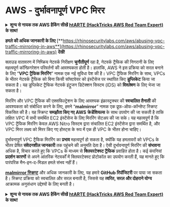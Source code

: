 # AWS - दुर्भावनापूर्ण VPC मिरर

<details>

<summary><strong>शून्य से नायक तक AWS हैकिंग सीखें</strong> <a href="https://training.hacktricks.xyz/courses/arte"><strong>htARTE (HackTricks AWS Red Team Expert)</strong></a><strong> के साथ!</strong></summary>

HackTricks का समर्थन करने के अन्य तरीके:

* यदि आप अपनी **कंपनी का विज्ञापन HackTricks में देखना चाहते हैं** या **HackTricks को PDF में डाउनलोड करना चाहते हैं** तो [**सब्सक्रिप्शन प्लान्स**](https://github.com/sponsors/carlospolop) देखें!
* [**आधिकारिक PEASS & HackTricks स्वैग**](https://peass.creator-spring.com) प्राप्त करें
* [**The PEASS Family**](https://opensea.io/collection/the-peass-family) की खोज करें, हमारा विशेष [**NFTs**](https://opensea.io/collection/the-peass-family) संग्रह
* 💬 [**Discord group**](https://discord.gg/hRep4RUj7f) में **शामिल हों** या [**telegram group**](https://t.me/peass) या **Twitter** 🐦 पर मुझे **फॉलो** करें [**@carlospolopm**](https://twitter.com/carlospolopm)**.**
* **अपनी हैकिंग ट्रिक्स साझा करें, HackTricks** [**HackTricks**](https://github.com/carlospolop/hacktricks) और [**HackTricks Cloud**](https://github.com/carlospolop/hacktricks-cloud) github repos में PRs सबमिट करके।

</details>

**हमले की अधिक जानकारी के लिए** [**https://rhinosecuritylabs.com/aws/abusing-vpc-traffic-mirroring-in-aws**](https://rhinosecuritylabs.com/aws/abusing-vpc-traffic-mirroring-in-aws) **देखें!**

क्लाउड वातावरण में निष्क्रिय नेटवर्क निरीक्षण **चुनौतीपूर्ण** रहा है, नेटवर्क ट्रैफिक की निगरानी के लिए महत्वपूर्ण कॉन्फ़िगरेशन परिवर्तनों की आवश्यकता होती है। हालांकि, AWS ने इस प्रक्रिया को सरल बनाने के लिए “**VPC ट्रैफिक मिररिंग**” नामक एक नई सुविधा पेश की है। VPC ट्रैफिक मिररिंग के साथ, VPCs के भीतर नेटवर्क ट्रैफिक को बिना किसी सॉफ्टवेयर को इंस्टेंसेज पर स्थापित किए **डुप्लिकेट** किया जा सकता है। यह डुप्लिकेट ट्रैफिक नेटवर्क इंट्रूजन डिटेक्शन सिस्टम (IDS) को **विश्लेषण** के लिए भेजा जा सकता है।

मिररिंग और VPC ट्रैफिक की एक्सफिल्ट्रेशन के लिए आवश्यक इंफ्रास्ट्रक्चर की **स्वचालित तैनाती** की आवश्यकता को संबोधित करने के लिए, हमने “**malmirror**” नामक एक प्रूफ-ऑफ-कॉन्सेप्ट स्क्रिप्ट विकसित की है। यह स्क्रिप्ट **समझौता किए गए AWS क्रेडेंशियल्स** के साथ उपयोग की जा सकती है ताकि लक्षित VPC में सभी समर्थित EC2 इंस्टेंसेज के लिए मिररिंग सेटअप की जा सके। यह महत्वपूर्ण है कि VPC ट्रैफिक मिररिंग केवल AWS Nitro सिस्टम द्वारा संचालित EC2 इंस्टेंसेज द्वारा समर्थित है, और VPC मिरर लक्ष्य को मिरर किए गए होस्ट्स के रूप में एक ही VPC के भीतर होना चाहिए।

दुर्भावनापूर्ण VPC ट्रैफिक मिररिंग का **प्रभाव** महत्वपूर्ण हो सकता है, क्योंकि यह हमलावरों को VPCs के भीतर प्रेषित **संवेदनशील जानकारी** तक पहुंचने की अनुमति देता है। ऐसी दुर्भावनापूर्ण मिररिंग की **संभावना** अधिक है, विचार करते हुए कि VPCs के माध्यम से **क्लियरटेक्स्ट ट्रैफिक** प्रवाहित होता है। कई कंपनियां **प्रदर्शन कारणों** से अपने आंतरिक नेटवर्कों में क्लियरटेक्स्ट प्रोटोकॉल का उपयोग करती हैं, यह मानते हुए कि पारंपरिक मैन-इन-द-मिडल हमले संभव नहीं हैं।

[**malmirror स्क्रिप्ट**](https://github.com/RhinoSecurityLabs/Cloud-Security-Research/tree/master/AWS/malmirror) और अधिक जानकारी के लिए, यह हमारे **GitHub रिपॉजिटरी** पर पाया जा सकता है। स्क्रिप्ट प्रक्रिया को स्वचालित और सरल बनाती है, जिससे यह **त्वरित, सरल और दोहराने योग्य** आक्रामक अनुसंधान उद्देश्यों के लिए बनती है।

<details>

<summary><strong>शून्य से नायक तक AWS हैकिंग सीखें</strong> <a href="https://training.hacktricks.xyz/courses/arte"><strong>htARTE (HackTricks AWS Red Team Expert)</strong></a><strong> के साथ!</strong></summary>

HackTricks का समर्थन करने के अन्य तरीके:

* यदि आप अपनी **कंपनी का विज्ञापन HackTricks में देखना चाहते हैं** या **HackTricks को PDF में डाउनलोड करना चाहते हैं** तो [**सब्सक्रिप्शन प्लान्स**](https://github.com/sponsors/carlospolop) देखें!
* [**आधिकारिक PEASS & HackTricks स्वैग**](https://peass.creator-spring.com) प्राप्त करें
* [**The PEASS Family**](https://opensea.io/collection/the-peass-family) की खोज करें, हमारा विशेष [**NFTs**](https://opensea.io/collection/the-peass-family) संग्रह
* 💬 [**Discord group**](https://discord.gg/hRep4RUj7f) में **शामिल हों** या [**telegram group**](https://t.me/peass) या **Twitter** 🐦 पर मुझे **फॉलो** करें [**@carlospolopm**](https://twitter.com/carlospolopm)**.**
* **अपनी हैकिंग ट्रिक्स साझा करें, HackTricks** [**HackTricks**](https://github.com/carlospolop/hacktricks) और [**HackTricks Cloud**](https://github.com/carlospolop/hacktricks-cloud) github repos में PRs सबमिट करके।

</details>
